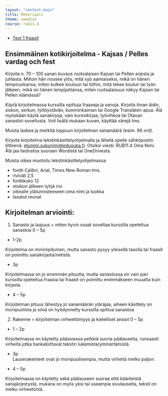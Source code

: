 ```yaml
---
layout: "content-main"
title: Materiaali
theme: swedish
course: rub11.4
---
```


- [Text 1 fraasit](/media/rub1/text1_alleviivaukset.pdf)

## Ensimmäinen kotikirjoitelma - Kajsas / Pelles vardag och fest

Kirjoita n. 70 – 100 sanan kuvaus ruotsalaisen Kajsan tai Pellen arjesta ja juhlasta. Milloin hän nousee ylös, mitä syö aamiaiseksi, mikä on hänen lempiruokansa, miten kulkee kouluun tai töihin, mitä tekee koulun tai työn jälkeen, mikä on hänen lempijuhlansa, miten ruotsalaisuus näkyy Kajsan tai Pellen elämässä?

Käytä kirjoitelmassa kurssilla opittuja fraaseja ja sanoja. Kirjoita ilman äidin, siskon, serkun, tyttöystävän, kumminkaiman tai Google Translaten apua. Älä myöskään käytä sanakirjoja, vain kurssikirjaa, työvihkoa tai Otavan sanastot-sovellusta. Voit lisätä mukaan kuvan, käyttää värejä tms.

Muista laskea ja merkitä loppuun kirjoitelman sanamäärä (esim. 96 ord).

Kirjoita kirjoitelma tekstinkäsittelyohjelmalla ja lähetä opelle sähköpostin liitteenä: etunimi.sukunimi@eduouka.fi. 
Otsikoi viesti: RUB11.4 Oma Nimi. Älä jaa tiedostoa suoraan Wordistä tai OneDrivesta.

Muista oikea muotoilu tekstinkäsittelyohjelmassa:

- fontti Calibri, Arial, Times New Roman tms.
- riviväli 2,5
- fonttikoko 12
- otsikon jälkeen tyhjä rivi
- oikealle ylätunnisteeseen oma nimi ja luokka
- tasatut reunat

## Kirjoitelman arviointi:

1. Sanasto ja laajuus = miten hyvin osaat soveltaa kurssilla opeteltua sanastoa 0 – 5p

* 1-2p

Kirjoitelma on minimipituinen, mutta sanasto pysyy yleisellä tasolla tai fraasit on poimittu sanakirjasta/netistä.

* 3p

Kirjoitelmassa on jo enemmän pituutta, mutta sanastossa on vain pari kurssilla opeteltua fraasia tai fraasit on poimittu enimmäkseen muualta kuin kirjasta.

* 4 – 5p	

Kirjoitelman pituus lähestyy jo sanamäärän ylärajaa, aiheen käsittely on monipuolista ja siinä on hyödynnetty kurssilla opittua sanastoa

2. Rakenne = kirjoitelman virheettömyys ja kielelliset ansiot 0 – 5p

* 1 – 2p	

Kirjoitelmassa on käytetty pääasiassa pelkkiä suoria päälauseita, runsaasti virheitä jotka hankaloittavat tekstin lukemista/ymmärtämistä.

* 3p 	
Lauserakenteet ovat jo monipuolisempia, mutta virheitä melko paljon.

* 4 – 5p	

Kirjoitelmassa on käytetty sekä päälauseen suoraa että käänteistä sanajärjestystä, mukana on myös yksi tai useampia sivulauseita, teksti on melko virheetöntä.


